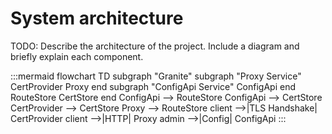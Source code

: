 # System architecture

TODO: Describe the architecture of the project.  Include a diagram and briefly
explain each component.


:::mermaid
flowchart TD
  subgraph "Granite"
    subgraph "Proxy Service"
      CertProvider
      Proxy
    end
    subgraph "ConfigApi Service"
      ConfigApi
    end
    RouteStore
    CertStore
  end
  ConfigApi --> RouteStore
  ConfigApi --> CertStore
  CertProvider --> CertStore
  Proxy --> RouteStore
  client -->|TLS Handshake| CertProvider
  client -->|HTTP| Proxy
  admin -->|Config| ConfigApi
:::
